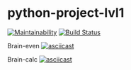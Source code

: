 # python-project-lvl1

[![Maintainability](https://api.codeclimate.com/v1/badges/a99a88d28ad37a79dbf6/maintainability)](https://codeclimate.com/github/codeclimate/codeclimate/maintainability) [![Build Status](https://travis-ci.com/szharas/python-project-lvl1.svg?branch=master)](https://travis-ci.com/szharas/python-project-lvl1)

Brain-even
[![asciicast](https://asciinema.org/a/blufIHR7xNVqFDSG2KPQ2PHmw.svg)](https://asciinema.org/a/blufIHR7xNVqFDSG2KPQ2PHmw)

Brain-calc
[![asciicast](https://asciinema.org/a/yd44lFFzDUe2zjAKMajqlNU8p.svg)](https://asciinema.org/a/yd44lFFzDUe2zjAKMajqlNU8p)
